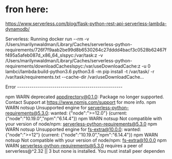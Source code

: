 #  fron here:

https://www.serverless.com/blog/flask-python-rest-api-serverless-lambda-dynamodb/


Serverless: Running docker run --rm -v /Users/marilynwaldman/Library/Caches/serverless-python-requirements/726f7f9aab2be99d8b6530264c27dddd4bacf3c0528b62467ff495a5afeb087d_x86_64_slspyc\:/var/task\:z -v /Users/marilynwaldman/Library/Caches/serverless-python-requirements/downloadCacheslspyc\:/var/useDownloadCache\:z -u 0 lambci/lambda\:build-python3.6 python3.6 -m pip install -t /var/task/ -r /var/task/requirements.txt --cache-dir /var/useDownloadCache...
 
 Error ---------------------------------------------------
 
  npm WARN deprecated appdirectory@0.1.0: Package no longer supported. Contact Support at https://www.npmjs.com/support for more info.
npm WARN notsup Unsupported engine for serverless-python-requirements@5.3.0: wanted: {"node":">=12.0"} (current: {"node":"10.19.0","npm":"6.14.4"})
npm WARN notsup Not compatible with your version of node/npm: serverless-python-requirements@5.3.0
npm WARN notsup Unsupported engine for fs-extra@10.0.0: wanted: {"node":">=12"} (current: {"node":"10.19.0","npm":"6.14.4"})
npm WARN notsup Not compatible with your version of node/npm: fs-extra@10.0.0
npm WARN serverless-python-requirements@5.3.0 requires a peer of serverless@^2.32 || 3 but none is installed. You must install peer dependen
 



